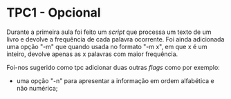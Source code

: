 # TPC1 - Opcional
Durante a primeira aula foi feito um *script* que processa um texto de um livro e devolve a frequência de cada palavra ocorrente.
Foi ainda adicionada uma opção "-m" que quando usada no formato "-m x", em que x é um inteiro, devolve apenas as x palavras com maior frequência.

Foi-nos sugerido como tpc adicionar duas outras *flags* como por exemplo:
- uma opção "-n" para apresentar a informação em ordem alfabética e não numérica;